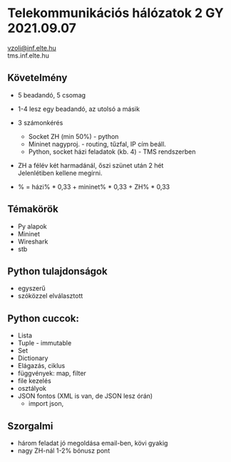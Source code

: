 # Telekommunikációs hálózatok 2 GY 2021.09.07
vzoli@inf.elte.hu  
tms.inf.elte.hu

## Követelmény
- 5 beadandó, 5 csomag
- 1-4 lesz egy beadandó, az utolsó a másik
- 3 számonkérés
    - Socket ZH (min 50%) - python
    - Mininet nagyproj. - routing, tűzfal, IP cím beáll.
    - Python, socket házi feladatok (kb. 4) - TMS rendszerben
 
- ZH a félév két harmadánál, őszi szünet után 2 hét  
    Jelenlétiben kellene megírni.  
- % = házi% * 0,33 + mininet% * 0,33 + ZH% * 0,33

## Témakörök
- Py alapok
- Mininet
- Wireshark
- stb

## Python tulajdonságok
- egyszerű
- szóközzel elválasztott

## Python cuccok:
- Lista
- Tuple - immutable
- Set
- Dictionary
- Elágazás, ciklus
- függvények: map, filter
- file kezelés
- osztályok
- JSON fontos (XML is van, de JSON lesz órán)
    - import json,

## Szorgalmi
- három feladat jó megoldása email-ben, kövi gyakig
- nagy ZH-nál 1-2% bónusz pont
